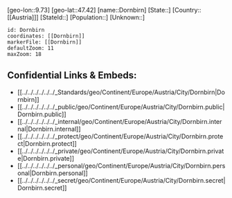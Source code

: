 ﻿---
location: [47.42,9.73]
mapzoom: [7,12] 
mapmarker: city 
type: City
tags:
- geo/City


SpocWebEntityId: 29850
isDeleted: false
confidential: public

---
[geo-lon::9.73]
[geo-lat::47.42]
[name::Dornbirn]
[State::]
[Country::[[Austria]]]
[StateId::]
[Population::]
[Unknown::]


```leaflet
id: Dornbirn
coordinates: [[Dornbirn]]
markerFile: [[Dornbirn]]
defaultZoom: 11 
maxZoom: 18
```


## Confidential Links & Embeds: 
- [[../../../../../../_Standards/geo/Continent/Europe/Austria/City/Dornbirn|Dornbirn]] 
- [[../../../../../../_public/geo/Continent/Europe/Austria/City/Dornbirn.public|Dornbirn.public]] 
- [[../../../../../../_internal/geo/Continent/Europe/Austria/City/Dornbirn.internal|Dornbirn.internal]] 
- [[../../../../../../_protect/geo/Continent/Europe/Austria/City/Dornbirn.protect|Dornbirn.protect]] 
- [[../../../../../../_private/geo/Continent/Europe/Austria/City/Dornbirn.private|Dornbirn.private]] 
- [[../../../../../../_personal/geo/Continent/Europe/Austria/City/Dornbirn.personal|Dornbirn.personal]] 
- [[../../../../../../_secret/geo/Continent/Europe/Austria/City/Dornbirn.secret|Dornbirn.secret]] 
